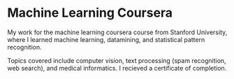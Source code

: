 # Machine Learning Coursera

My work for the machine learning coursera course from Stanford University, where I learned machine learning, datamining, and statistical pattern recognition.

Topics covered include computer vision, text processing (spam recognition, web search), and medical informatics. I recieved a certificate of completion.

